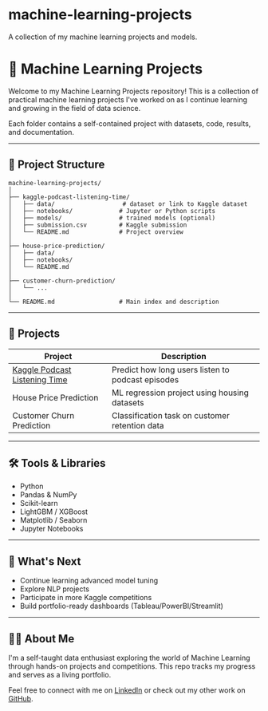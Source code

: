 # machine-learning-projects
A collection of my machine learning projects and models.
# 📁 Machine Learning Projects

Welcome to my Machine Learning Projects repository! This is a collection of practical machine learning projects I've worked on as I continue learning and growing in the field of data science.

Each folder contains a self-contained project with datasets, code, results, and documentation.

---

## 📂 Project Structure

```
machine-learning-projects/
│
├── kaggle-podcast-listening-time/
│   ├── data/                   # dataset or link to Kaggle dataset
│   ├── notebooks/             # Jupyter or Python scripts
│   ├── models/                # trained models (optional)
│   ├── submission.csv         # Kaggle submission
│   └── README.md              # Project overview
│
├── house-price-prediction/
│   ├── data/
│   ├── notebooks/
│   └── README.md
│
├── customer-churn-prediction/
│   └── ...
│
└── README.md                  # Main index and description
```

---

## 📘 Projects

| Project                          | Description                                      |
|----------------------------------|--------------------------------------------------|
| [Kaggle Podcast Listening Time](./kaggle-podcast-listening-time) | Predict how long users listen to podcast episodes |
| House Price Prediction           | ML regression project using housing datasets     |
| Customer Churn Prediction        | Classification task on customer retention data   |

---

## 🛠 Tools & Libraries

- Python
- Pandas & NumPy
- Scikit-learn
- LightGBM / XGBoost
- Matplotlib / Seaborn
- Jupyter Notebooks

---

## 🚀 What's Next

- Continue learning advanced model tuning
- Explore NLP projects
- Participate in more Kaggle competitions
- Build portfolio-ready dashboards (Tableau/PowerBI/Streamlit)

---

## 👩‍💻 About Me
I'm a self-taught data enthusiast exploring the world of Machine Learning through hands-on projects and competitions. This repo tracks my progress and serves as a living portfolio.

Feel free to connect with me on [LinkedIn](https://www.linkedin.com/in/serah-ndogo-1402a6354?lipi=urn%3Ali%3Apage%3Ad_flagship3_profile_view_base_contact_details%3BBc09V9w%2BS1iIgosPcwnpRg%3D%3D) or check out my other work on [GitHub](https://github.com/serah1-tech).

